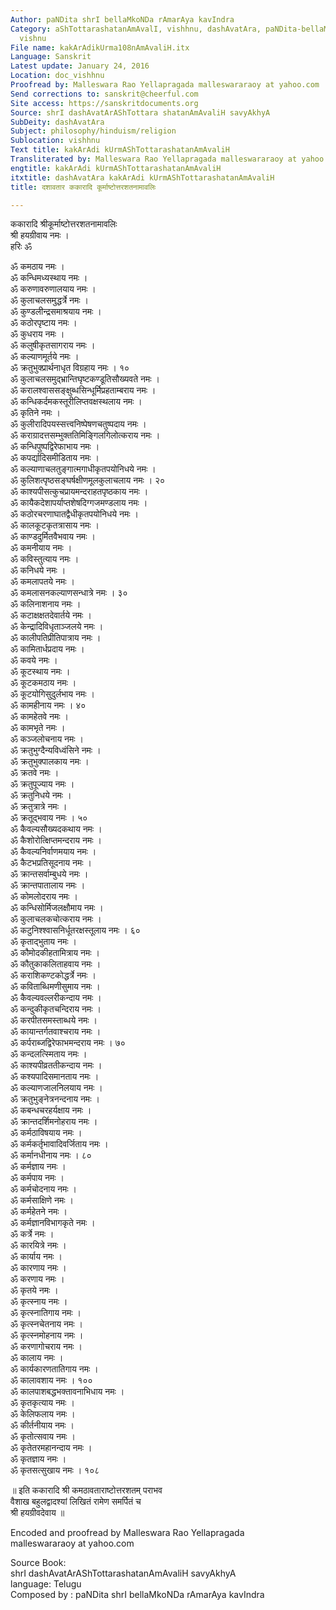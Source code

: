 ```yaml
---
Author: paNDita shrI bellaMkoNDa rAmarAya kavIndra
Category: aShTottarashatanAmAvalI, vishhnu, dashAvatAra, paNDita-bellaMkoNDa-rAmarAya-kavIndra,
  vishnu
File name: kakArAdikUrma108nAmAvaliH.itx
Language: Sanskrit
Latest update: January 24, 2016
Location: doc_vishhnu
Proofread by: Malleswara Rao Yellapragada malleswararaoy at yahoo.com
Send corrections to: sanskrit@cheerful.com
Site access: https://sanskritdocuments.org
Source: shrI dashAvatArAShTottara shatanAmAvaliH savyAkhyA
SubDeity: dashAvatAra
Subject: philosophy/hinduism/religion
Sublocation: vishhnu
Text title: kakArAdi kUrmAShTottarashatanAmAvaliH
Transliterated by: Malleswara Rao Yellapragada malleswararaoy at yahoo.com
engtitle: kakArAdi kUrmAShTottarashatanAmAvaliH
itxtitle: dashAvatAra kakArAdi kUrmAShTottarashatanAmAvaliH
title: दशावतार ककारादि कूर्माष्टोत्तरशतनामावलिः

---
```

  
 ककारादि श्रीकूर्माष्टोत्तरशतनामावलिः   
श्री हयग्रीवाय नमः ।  
हरिः ॐ  
  
ॐ कमठाय नमः ।  
ॐ कन्धिमध्यस्थाय नमः ।  
ॐ करुणावरुणालयाय नमः ।  
ॐ कुलाचलसमुद्धर्त्रे नमः ।  
ॐ कुण्डलीन्द्रसमाश्रयाय नमः ।  
ॐ कठोरपृष्टाय नमः ।  
ॐ कुधराय नमः ।  
ॐ कलुषीकृतसागराय नमः ।  
ॐ कल्याणमूर्तये नमः ।  
ॐ क्रतुभुक्प्रार्थनाधृत विग्रहाय नमः । १०  
ॐ कुलाचलसमुद्भ्रान्तिघृष्टकण्डूतिसौख्यवते नमः ।  
ॐ करालश्वाससङ्क्षुब्धसिन्धूर्मिप्रहताम्बराय नमः ।  
ॐ कन्धिकर्दमकस्तूरीलिप्तवक्षस्थलाय नमः ।  
ॐ कृतिने नमः ।  
ॐ कुलीरादिपयस्सत्त्वनिष्पेषणचतुष्पदाय नमः ।  
ॐ कराग्रादत्तसम्भुक्ततिमिङ्गिलगिलोत्कराय नमः ।  
ॐ कन्धिपुष्पद्विरेफाभाय नमः ।  
ॐ कपर्द्यादिसमीडिताय नमः ।  
ॐ कल्याणाचलतुङ्गात्मगाधीकृतपयोनिधये नमः ।  
ॐ कुलिशत्पृष्ठसङ्घर्षक्षीणमूलकुलाचलाय नमः । २०  
ॐ काश्यपीसत्कुचप्रायमन्दराहतपृष्ठकाय नमः ।  
ॐ कायैकदेशापर्याप्तशेषदिग्गजमण्डलाय नमः ।  
ॐ कठोरचरणाघातद्वैधीकृतपयोनिधये नमः ।  
ॐ कालकूटकृतत्रासाय नमः ।  
ॐ काण्डदुर्मितवैभवाय नमः ।  
ॐ कमनीयाय नमः ।  
ॐ कविस्तुत्याय नमः ।  
ॐ कनिधये नमः ।  
ॐ कमलापतये नमः ।  
ॐ कमलासनकल्याणसन्धात्रे नमः । ३०  
ॐ कलिनाशनाय नमः ।  
ॐ कटाक्षक्षतदेवार्तये नमः ।  
ॐ केन्द्रादिविधृताञ्जलये नमः ।  
ॐ कालीपतिप्रीतिपात्राय नमः ।  
ॐ कामितार्धप्रदाय नमः ।  
ॐ कवये नमः ।  
ॐ कूटस्थाय नमः ।  
ॐ कूटकमठाय नमः ।  
ॐ कूटयोगिसुदुर्लभाय नमः ।  
ॐ कामहीनाय नमः । ४०  
ॐ कामहेतवे नमः ।  
ॐ कामभृते नमः ।  
ॐ कञ्जलोचनाय नमः ।  
ॐ क्रतुभुग्दैन्यविध्वंसिने नमः ।  
ॐ क्रतुभुक्पालकाय नमः ।  
ॐ क्रतवे नमः ।  
ॐ क्रतुपूज्याय नमः ।  
ॐ क्रतुनिधये नमः ।  
ॐ क्रतुत्रात्रे नमः ।  
ॐ क्रतूद्भवाय नमः । ५०  
ॐ कैवल्यसौख्यदकथाय नमः ।  
ॐ कैशोरोत्क्षिप्तमन्दराय नमः ।  
ॐ कैवल्यनिर्वाणमयाय नमः ।  
ॐ कैटभप्रतिसूदनाय नमः ।  
ॐ क्रान्तसर्वाम्बुधये नमः ।  
ॐ क्रान्तपातालाय नमः ।  
ॐ कोमलोदराय नमः ।  
ॐ कन्धिसोर्मिजलक्षौमाय नमः ।  
ॐ कुलाचलकचोत्कराय नमः ।  
ॐ कटुनिश्श्वासनिर्धूतरक्षस्तूलाय नमः । ६०  
ॐ कृताद्भुताय नमः ।  
ॐ कौमोदकीहतामित्राय नमः ।  
ॐ कौतुकाकलिताहवाय नमः ।  
ॐ कराशिकण्टकोद्धर्त्रे नमः ।  
ॐ कविताब्धिमणीसुमाय नमः ।  
ॐ कैवल्यवल्लरीकन्दाय नमः ।  
ॐ कन्दुकीकृतचन्दिराय नमः ।  
ॐ करपीतसमस्ताब्धये नमः ।  
ॐ कायान्तर्गतवाश्चराय नमः ।  
ॐ कर्पराब्जद्विरेफाभमन्दराय नमः । ७०  
ॐ कन्दलत्स्मिताय नमः ।  
ॐ काश्यपीव्रततीकन्दाय नमः ।  
ॐ कश्यपादिसमानताय नमः ।  
ॐ कल्याणजालनिलयाय नमः ।  
ॐ क्रतुभुङ्नेत्रनन्दनाय नमः ।  
ॐ कबन्धचरहर्यक्षाय नमः ।  
ॐ क्रान्तदर्शिमनोहराय नमः ।  
ॐ कर्मठाविषयाय नमः ।  
ॐ कर्मकर्तृभावादिवर्जिताय नमः ।  
ॐ कर्मानधीनाय नमः । ८०  
ॐ कर्मज्ञाय नमः ।  
ॐ कर्मपाय नमः ।  
ॐ कर्मचोदनाय नमः ।  
ॐ कर्मसाक्षिणे नमः ।  
ॐ कर्महेतने नमः ।  
ॐ कर्मज्ञानविभागकृते नमः ।  
ॐ कर्त्रे नमः ।  
ॐ कारयित्रे नमः ।  
ॐ कार्याय नमः ।  
ॐ कारणाय नमः ।  
ॐ करणाय नमः ।  
ॐ कृतये नमः ।  
ॐ कृत्स्नाय नमः ।  
ॐ कृत्स्नातिगाय नमः ।  
ॐ कृत्स्नचेतनाय नमः ।  
ॐ कृत्स्नमोहनाय नमः ।  
ॐ करणागोचराय नमः ।  
ॐ कालाय नमः ।  
ॐ कार्यकारणतातिगाय नमः ।  
ॐ कालावशाय नमः । १००  
ॐ कालपाशबद्धभक्तावनाभिधाय नमः ।  
ॐ कृतकृत्याय नमः ।  
ॐ केलिफलाय नमः ।  
ॐ कीर्तनीयाय नमः ।  
ॐ कृतोत्सवाय नमः ।  
ॐ कृतेतरमहानन्दाय नमः ।  
ॐ कृतज्ञाय नमः ।  
ॐ कृतसत्सुखाय नमः । १०८  
  
॥ इति ककारादि श्री कमठावताराष्टोत्तरशतम् पराभव  
वैशाख बहुलद्वादश्यां लिखितं रामेण समर्पितं च  
श्री हयग्रीवदेवाय ॥  
  
  
Encoded and proofread by Malleswara Rao Yellapragada  
malleswararaoy at yahoo.com  
  
Source Book:    
shrI dashAvatArAShTottarashatanAmAvaliH savyAkhyA  
language: Telugu  
Composed by : paNDita shrI bellaMkoNDa rAmarAya kavIndra  
  
  
  
  
